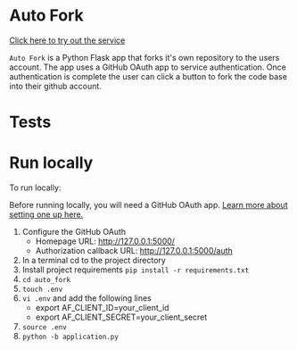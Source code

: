 # Auto Fork

[Click here to try out the service](http://auto-fork.us-east-1.elasticbeanstalk.com) 


`Auto Fork` is a Python Flask app that forks it's own repository to the users account.
The app uses a GitHub OAuth app to service authentication. 
Once authentication is complete the user can click a button to fork the code base into their github account.

# Tests


# Run locally

To run locally:

Before running locally, you will need a GitHub OAuth app. [Learn more about setting one up here.](https://docs.github.com/en/developers/apps/creating-an-oauth-app)

1. Configure the GitHub OAuth 
    * Homepage URL: http://127.0.0.1:5000/
    * Authorization callback URL: http://127.0.0.1:5000/auth
1. In a terminal cd to the project directory
1. Install project requirements `pip install -r requirements.txt`
1. `cd auto_fork`
1. `touch .env`
1. `vi .env` and add the following lines 
    * export AF_CLIENT_ID=your_client_id
    * export AF_CLIENT_SECRET=your_client_secret
1. `source .env`
1. `python -b application.py`

